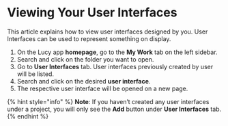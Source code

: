 # Viewing Your User Interfaces

This article explains how to view user interfaces designed by you. User Interfaces can be used to represent something on display.&#x20;

1. On the Lucy app **homepage**, go to the **My Work** tab on the left sidebar.
2. Search and click on the folder you want to open.
3. Go to **User Interfaces** tab. User interfaces previously created by user will be listed.
4. Search and click on the desired **user interface**.
5. The respective user interface will be opened on a new page.



{% hint style="info" %}
**Note**: If you haven’t created any user interfaces under a project, you will only see the **Add** button under **User Interfaces** tab.
{% endhint %}
